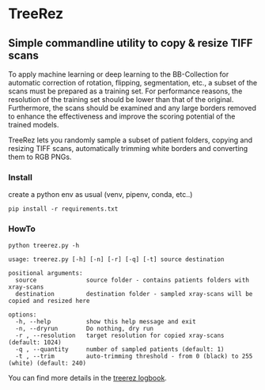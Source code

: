 # TreeRez
## Simple commandline utility to copy & resize TIFF scans
To apply machine learning or deep learning to the BB-Collection for automatic correction of rotation, flipping, segmentation, etc., a subset of the scans must be prepared as a training set. For performance reasons, the resolution of the training set should be lower than that of the original.  
Furthermore, the scans should be examined and any large borders removed to enhance the effectiveness and improve the scoring potential of the trained models.  

TreeRez lets you randomly sample a subset of patient folders, copying and resizing TIFF scans, automatically trimming white borders and converting them to RGB PNGs.
### Install
create a python env as usual (venv, pipenv, conda, etc..)

```pip install -r requirements.txt```
### HowTo
```
python treerez.py -h

usage: treerez.py [-h] [-n] [-r] [-q] [-t] source destination

positional arguments:
  source              source folder - contains patients folders with xray-scans
  destination         destination folder - sampled xray-scans will be copied and resized here

options:
  -h, --help          show this help message and exit
  -n, --dryrun        Do nothing, dry run
  -r , --resolution   target resolution for copied xray-scans (default: 1024)
  -q , --quantity     number of sampled patients (default: 1)
  -t , --trim         auto-trimming threshold - from 0 (black) to 255 (white) (default: 240)
```

You can find more details in the [treerez logbook](/documentation/treerez_logbook.ipynb).
